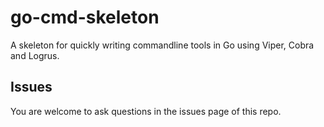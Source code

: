 # go-cmd-skeleton

A skeleton for quickly writing commandline tools in Go using Viper, Cobra and Logrus.

## Issues

You are welcome to ask questions in the issues page of this repo.
